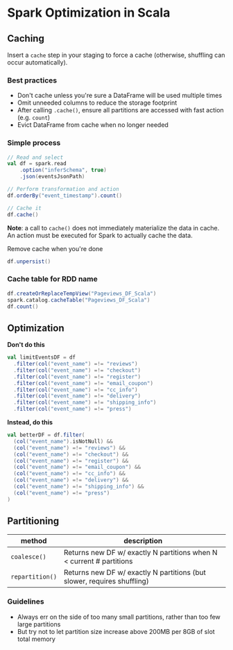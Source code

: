 # Spark Optimization in Scala

## Caching
Insert a `cache` step in your staging to force a cache (otherwise, shuffling can occur 
automatically).

### Best practices
* Don't cache unless you're sure a DataFrame will be used multiple times 
* Omit unneeded columns to reduce the storage footprint
* After calling `.cache()`, ensure all partitions are accessed with fast action (e.g. `count`)
* Evict DataFrame from cache when no longer needed

### Simple process
```scala
// Read and select
val df = spark.read
	.option("inferSchema", true)
	.json(eventsJsonPath)

// Perform transformation and action
df.orderBy("event_timestamp").count()

// Cache it
df.cache()
```

**Note**: a call to `cache()` does not immediately materialize the data in cache. An action must
be executed for Spark to actually cache the data.

Remove cache when you're done
```scala
df.unpersist()
```

### Cache table for RDD name
```scala
df.createOrReplaceTempView("Pageviews_DF_Scala")
spark.catalog.cacheTable("Pageviews_DF_Scala")
df.count()
```

## Optimization
**Don't do this**
```scala
val limitEventsDF = df
  .filter(col("event_name") =!= "reviews")
  .filter(col("event_name") =!= "checkout")
  .filter(col("event_name") =!= "register")
  .filter(col("event_name") =!= "email_coupon")
  .filter(col("event_name") =!= "cc_info")
  .filter(col("event_name") =!= "delivery")
  .filter(col("event_name") =!= "shipping_info")
  .filter(col("event_name") =!= "press")
```

**Instead, do this**
```scala
val betterDF = df.filter( 
  (col("event_name").isNotNull) &&
  (col("event_name") =!= "reviews") &&
  (col("event_name") =!= "checkout") && 
  (col("event_name") =!= "register") && 
  (col("event_name") =!= "email_coupon") && 
  (col("event_name") =!= "cc_info") && 
  (col("event_name") =!= "delivery") && 
  (col("event_name") =!= "shipping_info") && 
  (col("event_name") =!= "press")
)
```

## Partitioning
| method          | description                                                             |
| --------------- | -----------                                                             |
| `coalesce()`    | Returns new DF w/ exactly N partitions when N < current # partitions    |
| `repartition()` | Returns new DF w/ exactly N partitions (but slower, requires shuffling) |

### Guidelines
* Always err on the side of too many small partitions, rather than too few large partitions
* But try not to let partition size increase above 200MB per 8GB of slot total memory
